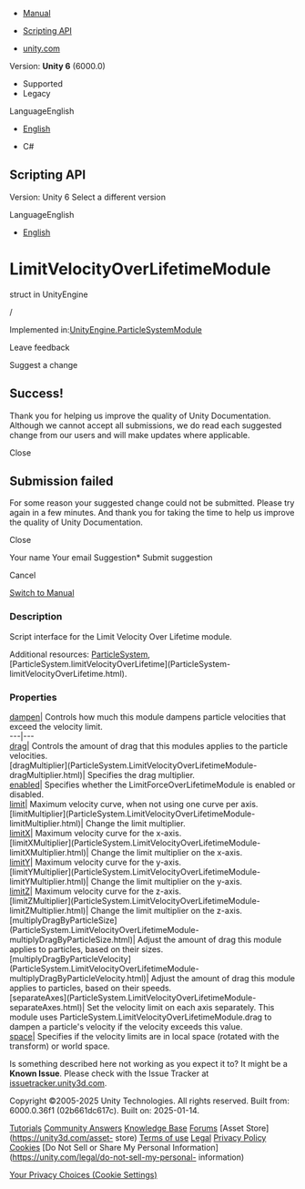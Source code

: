 [ ]()

  * [Manual](../Manual/index.html)
  * [Scripting API](../ScriptReference/index.html)

  * [unity.com](https://unity.com/)

Version: **Unity 6** (6000.0)

  * Supported
  * Legacy

LanguageEnglish

  * [English]()

  * C#

[ ](https://docs.unity3d.com)

## Scripting API

Version: Unity 6 Select a different version

LanguageEnglish

  * [English]()

# LimitVelocityOverLifetimeModule

struct in UnityEngine

/

Implemented
in:[UnityEngine.ParticleSystemModule](UnityEngine.ParticleSystemModule.html)

Leave feedback

Suggest a change

## Success!

Thank you for helping us improve the quality of Unity Documentation. Although
we cannot accept all submissions, we do read each suggested change from our
users and will make updates where applicable.

Close

## Submission failed

For some reason your suggested change could not be submitted. Please <a>try
again</a> in a few minutes. And thank you for taking the time to help us
improve the quality of Unity Documentation.

Close

Your name Your email Suggestion* Submit suggestion

Cancel

[Switch to Manual](../Manual/class-ParticleSystem.html "Go to ParticleSystem
Component in the Manual")

### Description

Script interface for the Limit Velocity Over Lifetime module.

Additional resources: [ParticleSystem](ParticleSystem.html),
[ParticleSystem.limitVelocityOverLifetime](ParticleSystem-
limitVelocityOverLifetime.html).

### Properties

[dampen](ParticleSystem.LimitVelocityOverLifetimeModule-dampen.html)| Controls
how much this module dampens particle velocities that exceed the velocity
limit.  
---|---  
[drag](ParticleSystem.LimitVelocityOverLifetimeModule-drag.html)| Controls the
amount of drag that this modules applies to the particle velocities.  
[dragMultiplier](ParticleSystem.LimitVelocityOverLifetimeModule-
dragMultiplier.html)| Specifies the drag multiplier.  
[enabled](ParticleSystem.LimitVelocityOverLifetimeModule-enabled.html)|
Specifies whether the LimitForceOverLifetimeModule is enabled or disabled.  
[limit](ParticleSystem.LimitVelocityOverLifetimeModule-limit.html)| Maximum
velocity curve, when not using one curve per axis.  
[limitMultiplier](ParticleSystem.LimitVelocityOverLifetimeModule-
limitMultiplier.html)| Change the limit multiplier.  
[limitX](ParticleSystem.LimitVelocityOverLifetimeModule-limitX.html)| Maximum
velocity curve for the x-axis.  
[limitXMultiplier](ParticleSystem.LimitVelocityOverLifetimeModule-
limitXMultiplier.html)| Change the limit multiplier on the x-axis.  
[limitY](ParticleSystem.LimitVelocityOverLifetimeModule-limitY.html)| Maximum
velocity curve for the y-axis.  
[limitYMultiplier](ParticleSystem.LimitVelocityOverLifetimeModule-
limitYMultiplier.html)| Change the limit multiplier on the y-axis.  
[limitZ](ParticleSystem.LimitVelocityOverLifetimeModule-limitZ.html)| Maximum
velocity curve for the z-axis.  
[limitZMultiplier](ParticleSystem.LimitVelocityOverLifetimeModule-
limitZMultiplier.html)| Change the limit multiplier on the z-axis.  
[multiplyDragByParticleSize](ParticleSystem.LimitVelocityOverLifetimeModule-
multiplyDragByParticleSize.html)| Adjust the amount of drag this module
applies to particles, based on their sizes.  
[multiplyDragByParticleVelocity](ParticleSystem.LimitVelocityOverLifetimeModule-
multiplyDragByParticleVelocity.html)| Adjust the amount of drag this module
applies to particles, based on their speeds.  
[separateAxes](ParticleSystem.LimitVelocityOverLifetimeModule-
separateAxes.html)| Set the velocity limit on each axis separately. This
module uses ParticleSystem.LimitVelocityOverLifetimeModule.drag to dampen a
particle's velocity if the velocity exceeds this value.  
[space](ParticleSystem.LimitVelocityOverLifetimeModule-space.html)| Specifies
if the velocity limits are in local space (rotated with the transform) or
world space.  
  
Is something described here not working as you expect it to? It might be a
**Known Issue**. Please check with the Issue Tracker at
[issuetracker.unity3d.com](https://issuetracker.unity3d.com).

Copyright ©2005-2025 Unity Technologies. All rights reserved. Built from:
6000.0.36f1 (02b661dc617c). Built on: 2025-01-14.

[Tutorials](https://unity3d.com/learn) [Community
Answers](https://answers.unity3d.com) [Knowledge
Base](https://support.unity3d.com/hc/en-us)
[Forums](https://forum.unity3d.com) [Asset Store](https://unity3d.com/asset-
store) [Terms of use](https://docs.unity3d.com/Manual/TermsOfUse.html)
[Legal](https://unity.com/legal) [Privacy
Policy](https://unity.com/legal/privacy-policy)
[Cookies](https://unity.com/legal/cookie-policy) [Do Not Sell or Share My
Personal Information](https://unity.com/legal/do-not-sell-my-personal-
information)

[Your Privacy Choices (Cookie Settings)](javascript:void\(0\);)

